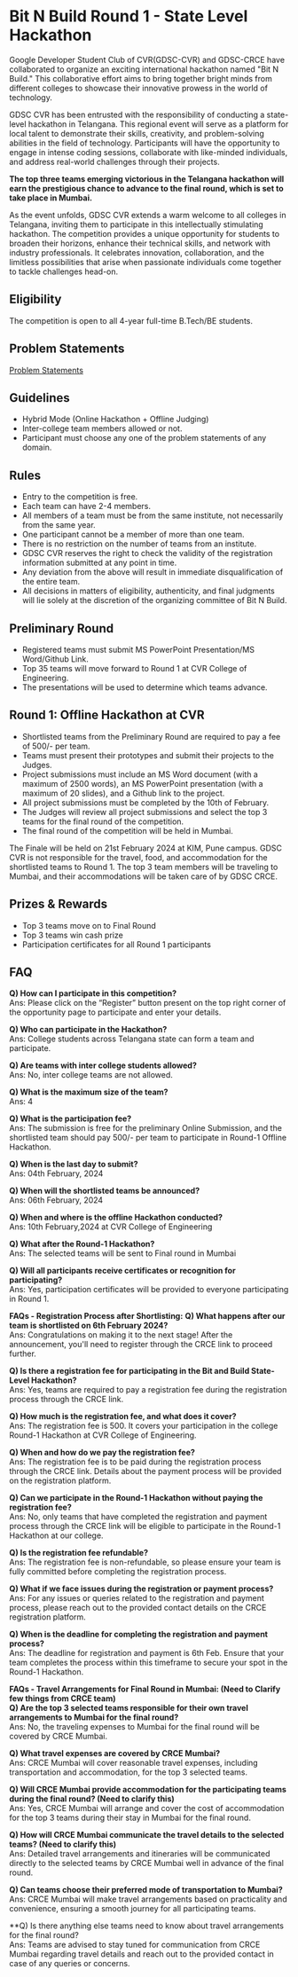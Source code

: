# Bit N Build Round 1 - State Level Hackathon

Google Developer Student Club of CVR(GDSC-CVR) and GDSC-CRCE have collaborated to organize an exciting international hackathon named "Bit N Build." This collaborative effort aims to bring together bright minds from different colleges to showcase their innovative prowess in the world of technology.

GDSC CVR has been entrusted with the responsibility of conducting a state-level hackathon in Telangana. This regional event will serve as a platform for local talent to demonstrate their skills, creativity, and problem-solving abilities in the field of technology. Participants will have the opportunity to engage in intense coding sessions, collaborate with like-minded individuals, and address real-world challenges through their projects.

**The top three teams emerging victorious in the Telangana hackathon will earn the prestigious chance to advance to the final round, which is set to take place in Mumbai.**

As the event unfolds, GDSC CVR extends a warm welcome to all colleges in Telangana, inviting them to participate in this intellectually stimulating hackathon. The competition provides a unique opportunity for students to broaden their horizons, enhance their technical skills, and network with industry professionals. It celebrates innovation, collaboration, and the limitless possibilities that arise when passionate individuals come together to tackle challenges head-on.


## Eligibility
The competition is open to all 4-year full-time B.Tech/BE students.

## Problem Statements
[Problem Statements](https://shorturl.at/akBL6)

## Guidelines
- Hybrid Mode (Online Hackathon + Offline Judging)
- Inter-college team members allowed or not.
- Participant must choose any one of the problem statements of any domain.

## Rules
- Entry to the competition is free.
- Each team can have 2-4 members.
- All members of a team must be from the same institute, not necessarily from the same year.
- One participant cannot be a member of more than one team.
- There is no restriction on the number of teams from an institute.
- GDSC CVR reserves the right to check the validity of the registration information submitted at any point in time.
- Any deviation from the above will result in immediate disqualification of the entire team.
- All decisions in matters of eligibility, authenticity, and final judgments will lie solely at the discretion of the organizing committee of Bit N Build.

## Preliminary Round
- Registered teams must submit MS PowerPoint Presentation/MS Word/Github Link.
- Top 35 teams will move forward to Round 1 at CVR College of Engineering.
- The presentations will be used to determine which teams advance.

## Round 1: Offline Hackathon at CVR
- Shortlisted teams from the Preliminary Round are required to pay a fee of 500/- per team.
- Teams must present their prototypes and submit their projects to the Judges.
- Project submissions must include an MS Word document (with a maximum of 2500 words), an MS PowerPoint presentation (with a maximum of 20 slides), and a Github link to the project.
- All project submissions must be completed by the 10th of February.
- The Judges will review all project submissions and select the top 3 teams for the final round of the competition.
- The final round of the competition will be held in Mumbai.

The Finale will be held on 21st February 2024 at KIM, Pune campus. GDSC CVR is not responsible for the travel, food, and accommodation for the shortlisted teams to Round 1. The top 3 team members will be traveling to Mumbai, and their accommodations will be taken care of by GDSC CRCE.

## Prizes & Rewards
- Top 3 teams move on to Final Round
- Top 3 teams win cash prize
- Participation certificates for all Round 1 participants

## FAQ

**Q) How can I participate in this competition?** <br>
Ans: Please click on the “Register” button present on the top right corner of the opportunity page to participate and enter your details.

**Q) Who can participate in the Hackathon?**<br>
Ans: College students across Telangana state can form a team and participate.

**Q) Are teams with inter college students allowed?**<br>
Ans: No, inter college teams are not allowed.

**Q) What is the maximum size of the team?**<br>
Ans: 4

**Q) What is the participation fee?**<br>
Ans: The submission is free for the preliminary Online Submission, and the shortlisted team should pay 500/- per team to participate in Round-1 Offline Hackathon.

**Q) When is the last day to submit?**<br>
Ans: 04th February, 2024

**Q) When will the shortlisted teams be announced?**<br>
Ans: 06th February, 2024

**Q) When and where is the offline Hackathon conducted?**<br>
Ans: 10th February,2024 at CVR College of Engineering

**Q) What after the Round-1 Hackathon?**<br>
Ans: The selected teams will be sent to Final round in Mumbai<br>

**Q) Will all participants receive certificates or recognition for participating?**<br>
Ans: Yes, participation certificates will be provided to everyone participating in Round 1.

**FAQs - Registration Process after Shortlisting:**
**Q) What happens after our team is shortlisted on 6th February 2024?**<br>
Ans: Congratulations on making it to the next stage! After the announcement, you'll need to register through the CRCE link to proceed further.

**Q) Is there a registration fee for participating in the Bit and Build State-Level Hackathon?**<br>
Ans: Yes, teams are required to pay a registration fee during the registration process through the CRCE link.

**Q) How much is the registration fee, and what does it cover?**<br>
Ans: The registration fee is 500. It covers your participation in the college Round-1 Hackathon at CVR College of Engineering.

**Q) When and how do we pay the registration fee?**<br>
Ans: The registration fee is to be paid during the registration process through the CRCE link. Details about the payment process will be provided on the registration platform.

**Q) Can we participate in the Round-1 Hackathon without paying the registration fee?**<br>
Ans: No, only teams that have completed the registration and payment process through the CRCE link will be eligible to participate in the Round-1 Hackathon at our college.

**Q) Is the registration fee refundable?**<br>
Ans: The registration fee is non-refundable, so please ensure your team is fully committed before completing the registration process.

**Q) What if we face issues during the registration or payment process?**<br>
Ans: For any issues or queries related to the registration and payment process, please reach out to the provided contact details on the CRCE registration platform.

**Q) When is the deadline for completing the registration and payment process?**<br>
Ans: The deadline for registration and payment is 6th Feb. Ensure that your team completes the process within this timeframe to secure your spot in the Round-1 Hackathon.

**FAQs - Travel Arrangements for Final Round in Mumbai: (Need to Clarify few things from CRCE team)**<br>
**Q) Are the top 3 selected teams responsible for their own travel arrangements to Mumbai for the final round?**<br>
Ans: No, the traveling expenses to Mumbai for the final round will be covered by CRCE Mumbai.

**Q) What travel expenses are covered by CRCE Mumbai?**<br>
Ans: CRCE Mumbai will cover reasonable travel expenses, including transportation and accommodation, for the top 3 selected teams.

**Q) Will CRCE Mumbai provide accommodation for the participating teams during the final round? (Need to clarify this)**<br>
Ans: Yes, CRCE Mumbai will arrange and cover the cost of accommodation for the top 3 teams during their stay in Mumbai for the final round.

**Q) How will CRCE Mumbai communicate the travel details to the selected teams? (Need to clarify this)**<br>
Ans: Detailed travel arrangements and itineraries will be communicated directly to the selected teams by CRCE Mumbai well in advance of the final round.

**Q) Can teams choose their preferred mode of transportation to Mumbai?**<br>
Ans: CRCE Mumbai will make travel arrangements based on practicality and convenience, ensuring a smooth journey for all participating teams.

**Q) Is there anything else teams need to know about travel arrangements for the final round?<br>
Ans: Teams are advised to stay tuned for communication from CRCE Mumbai regarding travel details and reach out to the provided contact in case of any queries or concerns.
